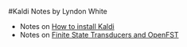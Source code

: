 #Kaldi Notes
by Lyndon White

 - Notes on [How to install Kaldi](./install_notes.md)
 - Notes on [Finite State Transducers and OpenFST](./fst-example/intro_to_OpenFST)
